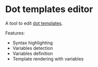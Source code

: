 # Dot templates editor

A tool to edit [dot templates](https://olado.github.io/doT/index.html).

Features:

- Syntax highlighting
- Variables detection
- Variables definition
- Template rendering with variables